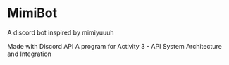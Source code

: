 # MimiBot
A discord bot inspired by mimiyuuuh

Made with Discord API
A program for Activity 3 - API
System Architecture and Integration
